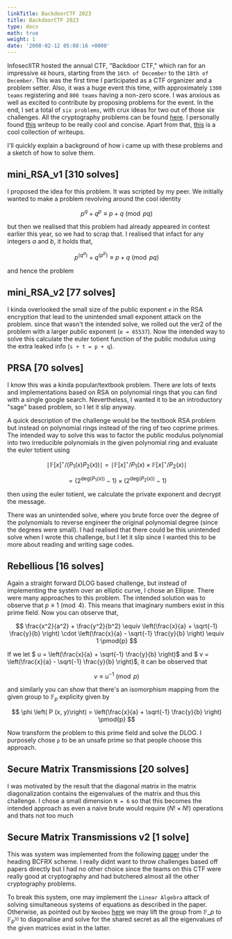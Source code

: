 ```yaml
---
linkTitle: BackdoorCTF 2023
title: BackdoorCTF 2023 
type: docs
math: true
weight: 1
date: '2008-02-12 05:08:16 +0000'
---
```


InfosecIITR hosted the annual CTF, "Backdoor CTF," which ran for an impressive `48` hours, starting from the `16th of December` to the `18th of December`. This was the first time I participated as a CTF organizer and a problem setter. Also, it was a huge event this time, with approximately `1300 teams` registering and `800 teams` having a non-zero score. I was anxious as well as excited to contribute by proposing problems for the event. In the end, I set a total of `six problems`, with crux ideas for two out of those six challenges. All the cryptography problems can be found <a href="https://github.com/MmukulKhedekar/BackdoorCTF2023-Crypto">here</a>. I personally found <a href="https://connor-mccartney.github.io/cryptography/other/BackdoorCTF-2023-writeups">this</a> writeup to be really cool and concise. Apart from that, <a href="https://ctfwriteups.org/ctfs/658035f233b399e7fe20f655/edit">this</a> is a cool collection of writeups. 

I'll quickly explain a background of how i came up with these problems and a sketch of how to solve them.

## mini_RSA_v1 [310 solves]

I proposed the idea for this problem. It was scripted by my peer. We initially wanted to make a problem revolving around the cool identity

$$
    p ^ q + q ^ p \equiv p + q \pmod{pq}
$$

but then we realised that this problem had already appeared in contest earlier this year, so we had to scrap that. I realised that infact for any integers $a$ and $b$, it holds that, 

$$
 p^{\left( q^a\right)} + q^{\left( p^b\right)} \equiv p + q \pmod{pq}
$$

and hence the problem

## mini_RSA_v2 [77 solves]

I kinda overlooked the small size of the public exponent `e` in the RSA encryption that lead to the unintended small exponent attack on the problem. since that wasn't the intended solve, we rolled out the ver2 of the problem with a larger public exponent (`e = 65537`). Now the intended way to solve this calculate the euler totient function of the public modulus using the extra leaked info (`s + t = p + q`).

## PRSA [70 solves]

I know this was a kinda popular/textbook problem. There are lots of texts and implementations based on RSA on polynomial rings that you can find with a single google search. Nevertheless, I wanted it to be an introductory "sage" based problem, so I let it slip anyway.

A quick description of the challenge would be the textbook RSA problem but instead on polynomial rings instead of the ring of two coprime primes. The intended way to solve this was to factor the public modulus polynomial into two irreducible polynomials in the given polynomial ring and evaluate the euler totient using 

$$
    \mid \mathbb{F}[x]^{\star} / \left(P_1(x) P_2(x)\right) \mid = \mid \mathbb{F}[x]^{\star} / P_1(x) \times \mathbb{F}[x]^{\star} / P_2(x) \mid 
$$

$$
= \left(2 ^{\text{deg} \left(P_1(x) \right)} - 1 \right) \times \left(2 ^{\text{deg} \left(P_2(x) \right)} - 1 \right)
$$

then using the euler totient, we calculate the private exponent and decrypt the message. 

There was an unintended solve, where you brute force over the degree of the polynomials to reverse engineer the original polynomial degree (since the degrees were small). I had realised that there could be this unintended solve when I wrote this challenge, but I let it slip since I wanted this to be more about reading and writing sage codes.

## Rebellious [16 solves]

Again a straight forward DLOG based challenge, but instead of implementing the system over an elliptic curve, I chose an Ellipse. There were many approaches to this problem. The intended solution was to observe that $p \equiv 1 \pmod{4}$. This means that imaginary numbers exist in this prime field. Now you can observe that,

$$
\frac{x^2}{a^2} + \frac{y^2}{b^2} \equiv \left(\frac{x}{a} + \sqrt{-1} \frac{y}{b} \right) \cdot \left(\frac{x}{a} - \sqrt{-1} \frac{y}{b} \right) \equiv 1 \pmod{p}
$$

If we let $ u = \left(\frac{x}{a} + \sqrt{-1} \frac{y}{b} \right)$ and $ v = \left(\frac{x}{a} - \sqrt{-1} \frac{y}{b} \right)$, it can be observed that 

$$
    v \equiv u ^ {-1} \pmod{p}
$$

and similarly you can show that there's an isomorphism mapping from the given group to $\mathbb{F}_p$ explicity given by

$$
    \phi \left( P (x, y)\right) = \left(\frac{x}{a} + \sqrt{-1} \frac{y}{b} \right) \pmod{p} 
$$

Now transform the problem to this prime field and solve the DLOG. I purposely chose `p` to be an unsafe prime so that people choose this approach.

## Secure Matrix Transmissions [20 solves]

I was motivated by the result that the diagonal matrix in the matrix diagonalization contains the eigenvalues of the matrix and thus this challenge. I chose a small dimension `N = 6` so that this becomes the intended approach as even a naive brute would require $(N! \times N!)$ operations and thats not too much

## Secure Matrix Transmissions v2 [1 solve]

This was system was implemented from the following <a href="https://www.degruyter.com/document/doi/10.1515/jmc.2011.010/html"> paper</a> under the heading BCFRX scheme. I really didnt want to throw challenges based off papers directly but I had no other choice since the teams on this CTF were really good at cryptography and had butchered almost all the other cryptography problems.

To break this system, one may implement the `Linear Algebra` attack of solving simultaneous systems of equations as described in the paper. Otherwise, as pointed out by `Neobeo` <a href="https://discord.com/channels/916568950375059476/916693278701781103/1187542230345470052">here</a> we may lift the group from $\mathbb{F}\_{p}$ to $\mathbb{F}_{p^{10}}$ to diagonalise and solve for the shared secret as all the eigenvalues of the given matrices exist in the latter.
